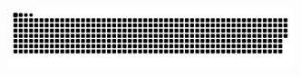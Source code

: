 ![snake gif](https://github.com/davidlgomes/davidlgomes/blob/main/github-contribution-grid-snake.svg)
